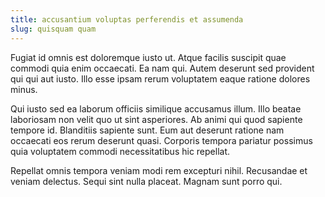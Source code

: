 ```yaml
---
title: accusantium voluptas perferendis et assumenda
slug: quisquam quam
---
```


Fugiat id omnis est doloremque iusto ut. Atque facilis suscipit quae commodi quia enim occaecati. Ea nam qui. Autem deserunt sed provident qui qui aut iusto. Illo esse ipsam rerum voluptatem eaque ratione dolores minus.

Qui iusto sed ea laborum officiis similique accusamus illum. Illo beatae laboriosam non velit quo ut sint asperiores. Ab animi qui quod sapiente tempore id. Blanditiis sapiente sunt. Eum aut deserunt ratione nam occaecati eos rerum deserunt quasi. Corporis tempora pariatur possimus quia voluptatem commodi necessitatibus hic repellat.

Repellat omnis tempora veniam modi rem excepturi nihil. Recusandae et veniam delectus. Sequi sint nulla placeat. Magnam sunt porro qui.
